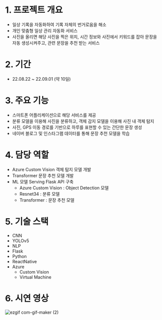
# 1. 프로젝트 개요
   - 일상 기록을 자동화하여 기록 자체의 번거로움을 해소
   - 개인 맞춤형 일상 관리 자동화 서비스
   - 사진을 올리면 해당 사진을 찍은 위치, 시간 정보와 사진에서 키워드를 잡아 문장을 자동 생성시켜주고, 관련 문장을 추천 받는 서비스
   
# 2. 기간
   - 22.08.22 ~ 22.09.01 (약 10일)
   
# 3. 주요 기능
   - 스마트폰 어플리케이션으로 해당 서비스를 제공
   - 분류 모델을 이용해 사진을 분류하고, 객체 감지 모델을 이용해 사진 내 객체 탐지
   - 사진, GPS 이동 경로를 기반으로 하루를 표현할 수 있는 간단한 문장 생성
   - 네이버 블로그 및 인스타그램 데이터를 통해 문장 추천 모델을 학습
   
# 4. 담당 역할
   - Azure Custom Vision 객체 탐지 모델 개발
   - Transformer 문장 추천 모델 개발
   - ML 모델 Serving Flask API 구축
     - Azure Custom Vision : Object Detection 모델
     - Resnet34 : 분류 모델
     - Transformer : 문장 추천 모델

# 5. 기술 스택
   - CNN
   - YOLOv5
   - NLP
   - Flask
   - Python
   - ReactNative
   - Azure
     - Custom Vision
     - Virtual Machine
     
# 6. 시연 영상
![ezgif com-gif-maker (2)](https://user-images.githubusercontent.com/76957700/215956693-7c780c9a-2ec7-453a-a94f-3f7dbec95484.gif)
